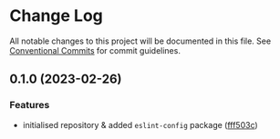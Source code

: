 # Change Log

All notable changes to this project will be documented in this file.
See [Conventional Commits](https://conventionalcommits.org) for commit guidelines.

## 0.1.0 (2023-02-26)

### Features

- initialised repository & added `eslint-config` package ([fff503c](https://github.com/mikededo/configs/commit/fff503c9680f0534f5f5a95693ed1166c682f045))
